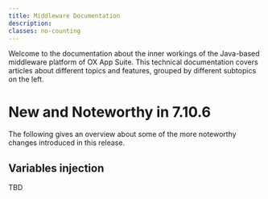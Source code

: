 ```yaml
---
title: Middleware Documentation
description:
classes: no-counting
---
```


Welcome to the documentation about the inner workings of the Java-based middleware platform of OX App Suite. This technical documentation covers articles about different topics and features, grouped by different subtopics on the left.

# New and Noteworthy in 7.10.6

The following gives an overview about some of the more noteworthy changes introduced in this release.

## Variables injection
TBD